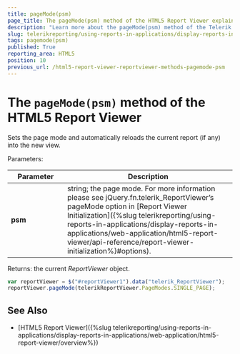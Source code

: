 ```yaml
---
title: pageMode(psm)
page_title: The pageMode(psm) method of the HTML5 Report Viewer explained
description: "Learn more about the pageMode(psm) method of the Telerik Reporting HTML5 Report Viewer and how to use it to customize the viewer's behavior."
slug: telerikreporting/using-reports-in-applications/display-reports-in-applications/web-application/html5-report-viewer/api-reference/reportviewer/methods/pagemode(psm)
tags: pagemode(psm)
published: True
reporting_area: HTML5
position: 10
previous_url: /html5-report-viewer-reportviewer-methods-pagemode-psm
---
```


<style>
table th:first-of-type {
	width: 25%;
}
table th:nth-of-type(2) {
	width: 75%;
}
</style>

# The `pageMode(psm)` method of the HTML5 Report Viewer

Sets the page mode and automatically reloads the current report (if any) into the new view.

Parameters:

| Parameter | Description |
| ------ | ------ |
| __psm__ |string; the page mode. For more information please see jQuery.fn.telerik_ReportViewer’s pageMode option in [Report Viewer Initialization]({%slug telerikreporting/using-reports-in-applications/display-reports-in-applications/web-application/html5-report-viewer/api-reference/report-viewer-initialization%}#options).|

Returns: the current *ReportViewer* object.

````JavaScript
var reportViewer = $("#reportViewer1").data("telerik_ReportViewer");
reportViewer.pageMode(telerikReportViewer.PageModes.SINGLE_PAGE);
````


## See Also

* [HTML5 Report Viewer]({%slug telerikreporting/using-reports-in-applications/display-reports-in-applications/web-application/html5-report-viewer/overview%})
